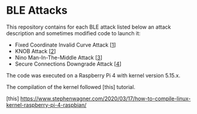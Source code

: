 # BLE Attacks

This repository contains for each BLE attack listed below an attack description and sometimes modified code to launch it:
* Fixed Coordinate Invalid Curve Attack [[1]]
* KNOB Attack [[2]]
* Nino Man-In-The-Middle Attack [[3]]
* Secure Connections Downgrade Attack [[4]]

The code was executed on a Raspberry Pi 4 with kernel version 5.15.x.

The compilation of the kernel followed [this] tutorial.

[1]: https://eprint.iacr.org/2019/1043.pdf
[2]: https://dl.acm.org/doi/pdf/10.1145/3394497
[3]: https://ieeexplore.ieee.org/stamp/stamp.jsp?tp=&arnumber=4401672
[4]: https://ieeexplore.ieee.org/stamp/stamp.jsp?tp=&arnumber=9152758
[this] https://www.stephenwagner.com/2020/03/17/how-to-compile-linux-kernel-raspberry-pi-4-raspbian/
